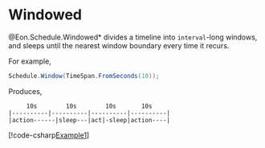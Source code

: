 ﻿# Windowed

@Eon.Schedule.Windowed* divides a timeline into `interval`-long windows,
and sleeps until the nearest window boundary every time it recurs.

For example,

```csharp
Schedule.Window(TimeSpan.FromSeconds(10));
```

Produces,

``` shell
     10s        10s        10s       10s
|----------|----------|----------|----------|
|action------|sleep---|act|-sleep|action----|
```

[!code-csharp[Example1](../../../Eon.Tests/Examples/WindowedTests.cs#Example1)]
